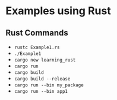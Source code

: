 # Examples using Rust

## Rust Commands
- `rustc Example1.rs`
- `./Example1`
- `cargo new learning_rust`
- `cargo run`
- `cargo build`
- `cargo build --release`
- `cargo run --bin my_package`
- `cargo run --bin app1`